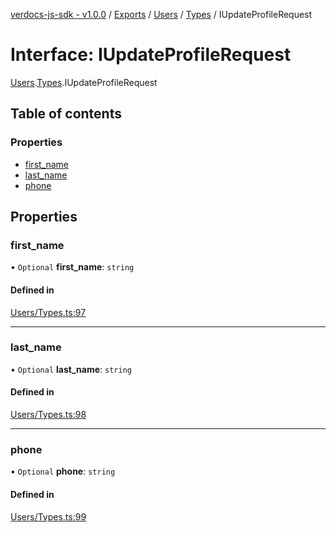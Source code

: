 [verdocs-js-sdk - v1.0.0](../README.md) / [Exports](../modules.md) / [Users](../modules/Users.md) / [Types](../modules/Users.Types.md) / IUpdateProfileRequest

# Interface: IUpdateProfileRequest

[Users](../modules/Users.md).[Types](../modules/Users.Types.md).IUpdateProfileRequest

## Table of contents

### Properties

- [first_name](Users.Types.IUpdateProfileRequest.md#first_name)
- [last_name](Users.Types.IUpdateProfileRequest.md#last_name)
- [phone](Users.Types.IUpdateProfileRequest.md#phone)

## Properties

### first\_name

• `Optional` **first\_name**: `string`

#### Defined in

[Users/Types.ts:97](https://github.com/Verdocs/js-sdk/blob/cfc4bfe/src/Users/Types.ts#L97)

___

### last\_name

• `Optional` **last\_name**: `string`

#### Defined in

[Users/Types.ts:98](https://github.com/Verdocs/js-sdk/blob/cfc4bfe/src/Users/Types.ts#L98)

___

### phone

• `Optional` **phone**: `string`

#### Defined in

[Users/Types.ts:99](https://github.com/Verdocs/js-sdk/blob/cfc4bfe/src/Users/Types.ts#L99)
